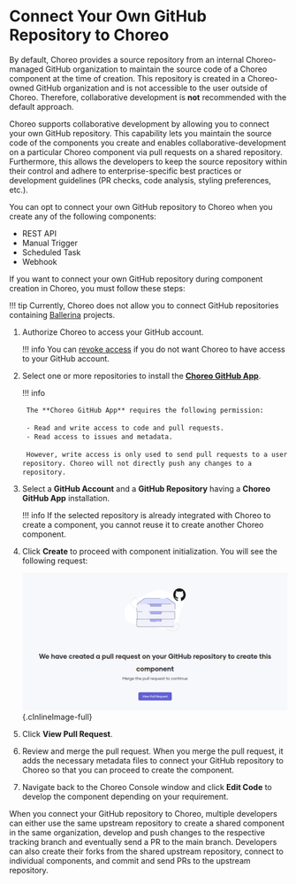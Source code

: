 # Connect Your Own GitHub Repository to Choreo

By default, Choreo provides a source repository from an internal Choreo-managed GitHub organization to maintain the source code of a Choreo component at the time of creation. This repository is created in a Choreo-owned GitHub organization and is not accessible to the user outside of Choreo. Therefore,  collaborative development is **not** recommended with the default approach.

Choreo supports collaborative development by allowing you to connect your own GitHub repository. This capability lets you maintain the source code of the components you create and enables collaborative-development on a particular Choreo component via pull requests on a shared repository. Furthermore, this allows the developers to keep the source repository within their control and adhere to enterprise-specific best practices or development guidelines (PR checks, code analysis, styling preferences, etc.).

You can opt to connect your own GitHub repository to Choreo when you create any of the following components:
- REST API
- Manual Trigger
- Scheduled Task
- Webhook

If you want to connect your own GitHub repository during component creation in Choreo, you must follow these steps:

!!! tip
       Currently, Choreo does not allow you to connect GitHub repositories containing [Ballerina](https://ballerina.io/) projects.

1. Authorize Choreo to access your GitHub account.

    !!! info
        You can [revoke access](https://docs.github.com/en/authentication/keeping-your-account-and-data-secure/reviewing-your-authorized-integrations#reviewing-your-authorized-github-apps) if you do not want Choreo to have access to your GitHub account.

2. Select one or more repositories to install the **[Choreo GitHub App](https://github.com/marketplace/choreo-apps)**.

    !!! info

        The **Choreo GitHub App** requires the following permission:

        - Read and write access to code and pull requests.
        - Read access to issues and metadata.
        
        However, write access is only used to send pull requests to a user repository. Choreo will not directly push any changes to a repository.

3. Select a **GitHub Account** and a **GitHub Repository** having a **Choreo GitHub App** installation.

    !!! info
        If the selected repository is already integrated with Choreo to create a component, you cannot reuse it to create another Choreo component.

4. Click **Create** to proceed with component initialization. You will see the following request:

    ![View pull request](../assets/img/tutorials/connect-own-repo/view-pull-request.png){.cInlineImage-full}

5. Click **View Pull Request**.
6. Review and merge the pull request.
   When you merge the pull request, it adds the necessary metadata files to connect your GitHub repository to Choreo so that you can proceed to create the component.
7. Navigate back to the Choreo Console window and click **Edit Code** to develop the component depending on your requirement.

When you connect your GitHub repository to Choreo, multiple developers can either use the same upstream repository to create a shared component in the same organization, develop and push changes to the respective tracking branch and eventually send a PR to the main branch. Developers can also create their forks from the shared upstream repository, connect to individual components, and commit and send PRs to the upstream repository.
